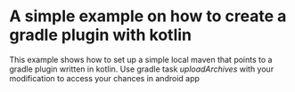 # A simple example on how to create a gradle plugin with kotlin

This example shows how to set up a simple local maven that points to a gradle plugin written in kotlin.
Use gradle task *uploadArchives* with your modification to access your chances in android app